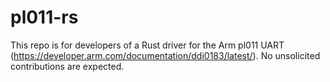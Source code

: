 # pl011-rs

This repo is for developers of a Rust driver for the Arm pl011 UART (https://developer.arm.com/documentation/ddi0183/latest/).
No unsolicited contributions are expected.

